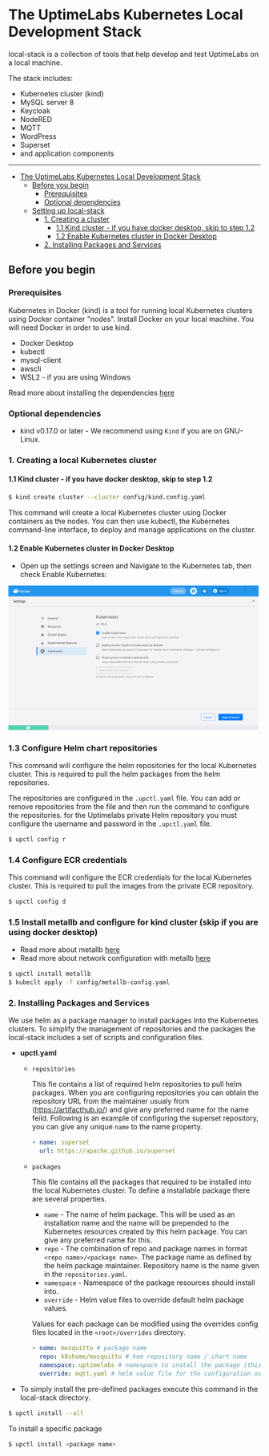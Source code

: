 # The UptimeLabs Kubernetes Local Development Stack

local-stack is a collection of tools that help develop and test UptimeLabs on a local machine.

The stack includes:
- Kubernetes cluster (kind)
- MySQL server 8
- Keycloak
- NodeRED
- MQTT
- WordPress
- Superset
- and application components

---

- [The UptimeLabs Kubernetes Local Development Stack](#the-uptimelabs-kubernetes-local-development-stack)
  - [Before you begin](#before-you-begin)
    - [Prerequisites](#prerequisites)
    - [Optional dependencies](#optional-dependencies)
  - [Setting up local-stack](#setting-up-local-stack)
    - [1.  Creating a cluster](#1--creating-a-cluster)
      - [1.1 Kind cluster - if you have docker desktop, skip to step 1.2](#11-kind-cluster---if-you-have-docker-desktop-skip-to-step-12)
      - [1.2 Enable Kubernetes cluster in Docker Desktop](#12-enable-kubernetes-cluster-in-docker-desktop)
    - [2. Installing Packages and Services](#2-installing-packages-and-services)


## Before you begin

### Prerequisites

Kubernetes in Docker (kind) is a tool for running local Kubernetes clusters using Docker container "nodes".
Install Docker on your local machine. You will need Docker in order to use kind.

- Docker Desktop
- kubectl
- mysql-client
- awscli
- WSL2 - if you are using Windows

Read more about installing the dependencies [here](docs/dependencies.md)

### Optional dependencies
- kind v0.17.0 or later - We recommend using `Kind` if you are on GNU-Linux.

### 1. Creating a local Kubernetes cluster

#### 1.1 Kind cluster - if you have docker desktop, skip to step 1.2

```bash
$ kind create cluster --cluster config/kind.config.yaml
```

This command will create a local Kubernetes cluster using Docker containers as the nodes. You can then use kubectl, the Kubernetes command-line interface, to deploy and manage applications on the cluster.

#### 1.2 Enable Kubernetes cluster in Docker Desktop

- Open up the settings screen and Navigate to the Kubernetes tab, then check Enable Kubernetes:

<img src="./docs/docker.png" width="500"/>


### 1.3 Configure Helm chart repositories

This command will configure the helm repositories for the local Kubernetes cluster. This is required to pull the helm packages from the helm repositories.

The repositories are configured in the `.upctl.yaml` file. You can add or remove repositories from the file and then run the command to configure the repositories.
for the Uptimelabs private Helm repository you must configure the username and password in the `.upctl.yaml` file.

```bash
$ upctl config r
```

### 1.4 Configure ECR credentials

This command will configure the ECR credentials for the local Kubernetes cluster. This is required to pull the images from the private ECR repository.

```bash
$ upctl config d
```

### 1.5 Install metallb and configure for kind cluster (skip if you are using docker desktop)

- Read more about metallb [here](https://metallb.universe.tf/)
- Read more about network configuration with metallb [here](docs/network.md)

```bash
$ upctl install metallb
$ kubeclt apply -f config/metallb-config.yaml
```

### 2. Installing Packages and Services

We use helm as a package manager to install packages into the Kubernetes clusters. To simplify the management of repositories and the packages the local-stack includes a set of scripts and configuration files.

- **upctl.yaml**

  - `repositories`

    This fie contains a list of required helm repositories to pull helm packages. When you are configuring repositories you can obtain the repository URL from the maintainer usualy from (https://artifacthub.io/) and give any preferred name for the name feild.
    Following is an example of configuring the superset repository, you can give any unique `name` to the name property.

    ```yaml
    - name: superset
      url: https://apache.github.io/superset
    ```

  - `packages`

    This file contains all the packages that required to be installed into the local Kubernetes cluster. To define a installable package there are several properties.

    - `name` - The name of helm package. This will be used as an installation name and the name will be prepended to the Kubernetes resources created by this helm package. You can give any preferred name for this.
    - `repo` - The combination of repo and package names in format `<repo name>/<package name>`. The package name as defined by the helm package maintainer. Repository name is the name given in the `repositories.yaml`.
    - `namespace` - Namespace of the package resources should install into.
    - `override` - Helm value files to override default helm package values.

    Values for each package can be modified using the overrides config files located in the `<root>/overrides` directory.
    
    ```yaml
    - name: mosquitto # package name
      repo: k8shome/mosquitto # hem repository name / chart name
      namespace: uptimelabs # namespace to install the package (this will get automatically created)
      override: mqtt.yaml # helm value file for the configuration override
    ```

- To simply install the pre-defined packages execute this command in the local-stack directory.

```bash
$ upctl install --all
```

To install a specific package

```bash
$ upctl install <package name>
```

